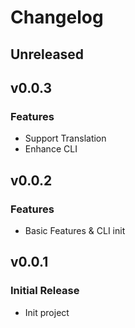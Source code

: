 # Changelog

## Unreleased

## v0.0.3

### Features
- Support Translation
- Enhance CLI

## v0.0.2

### Features
- Basic Features & CLI init

## v0.0.1

### Initial Release
- Init project